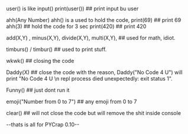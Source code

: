 user() is like input()
print(user()) ## print input bu user

ahh(Any Number)
ahh() is a used to hold the code, 
print(69) ## print 69
ahh(3) ## hold the code for 3 sec
print(420) ## print 420

add(X,Y) , minus(X,Y), divide(X,Y), multi(X,Y), ## used for math, idiot. 

timburs() / timbur() ## used to print stuff.

wkwk() ## closing the code

Daddy(X) ## close the code with the reason, Daddy("No Code 4 U") will print "No Code 4 U \n repl process died unexpectedly: exit status 1".

Funny() ## just dont run it

emoji("Number from 0 to 7") ## any emoji from 0 to 7

clear() ## will not close the code but will remove the shit inside console

--thats is all for PYCrap 0.10--